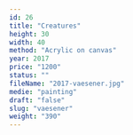 ```yaml
---
id: 26
title: "Creatures"
height: 30
width: 40
method: "Acrylic on canvas"
year: 2017
price: "1200"
status: ""
fileName: "2017-vaesener.jpg"
medie: "painting"
draft: "false"
slug: "vaesener"
weight: "390"
---
```

